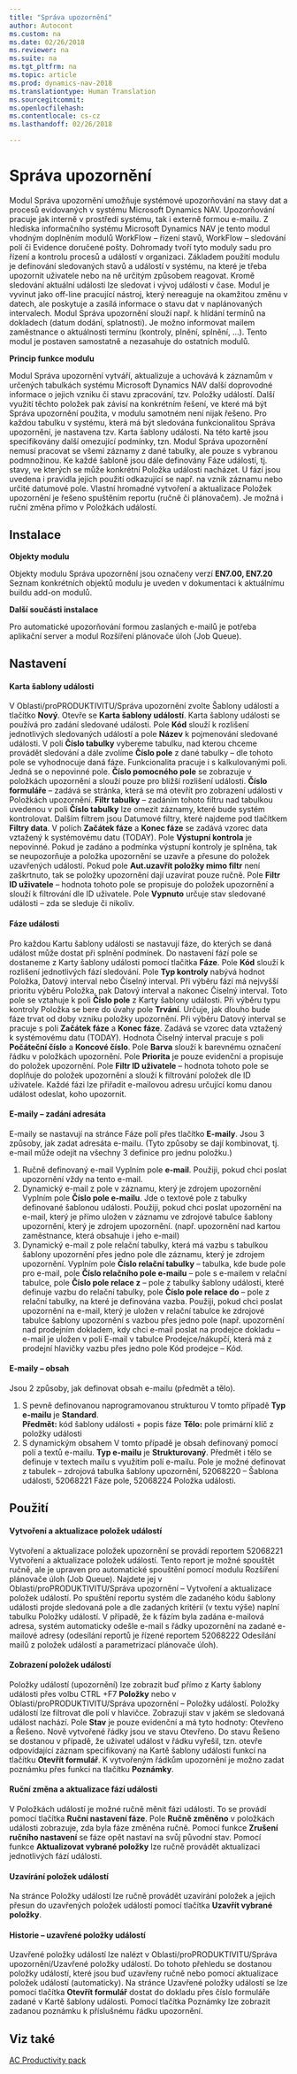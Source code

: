 ```yaml
---
title: "Správa upozornění"
author: Autocont
ms.custom: na
ms.date: 02/26/2018
ms.reviewer: na
ms.suite: na
ms.tgt_pltfrm: na
ms.topic: article
ms.prod: dynamics-nav-2018
ms.translationtype: Human Translation
ms.sourcegitcommit: 
ms.openlocfilehash: 
ms.contentlocale: cs-cz
ms.lasthandoff: 02/26/2018

---
```


# <a name="ac-pp-notifications.md"></a>Správa upozornění

Modul Správa upozornění umožňuje systémové upozorňování na stavy dat a procesů evidovaných v systému Microsoft Dynamics NAV. Upozorňování pracuje jak interně v prostředí systému, tak i externě formou e-mailu.
Z hlediska informačního systému Microsoft Dynamics NAV je tento modul vhodným doplněním modulů 
WorkFlow – řízení stavů, WorkFlow – sledování polí či Evidence doručené pošty. Dohromady tvoří tyto moduly sadu pro řízení a kontrolu procesů a událostí v organizaci.
Základem použití modulu je definování sledovaných stavů a událostí v systému, na které je třeba upozornit uživatele nebo na ně určitým způsobem reagovat. Kromě sledování aktuální události lze sledovat i vývoj události v čase. 
Modul je vyvinut jako off-line pracující nástroj, který nereaguje na okamžitou změnu v datech, ale poskytuje a zasílá informace o stavu dat v naplánovaných intervalech.
Modul Správa upozornění slouží např. k hlídání termínů na dokladech (datum dodání, splatnosti). Je možno informovat mailem zaměstnance o aktuálnosti termínu (kontroly, plnění, splnění, …). Tento modul je postaven samostatně a nezasahuje do ostatních modulů.

**Princip funkce modulu**

Modul Správa upozornění vytváří, aktualizuje a uchovává k záznamům v určených tabulkách systému Microsoft Dynamics NAV další doprovodné informace o jejich vzniku či stavu zpracování, tzv. Položky událostí. Další využití těchto položek pak závisí na konkrétním řešení, ve které má být Správa upozornění použita, v modulu samotném není nijak řešeno.
Pro každou tabulku v systému, která má být sledována funkcionalitou Správa upozornění, je nastavena tzv. Karta šablony události. Na této kartě jsou specifikovány další omezující podmínky, tzn. Modul Správa upozornění nemusí pracovat se všemi záznamy z dané tabulky, ale pouze s vybranou podmnožinou.
Ke každé šabloně jsou dále definovány Fáze událostí, tj. stavy, ve kterých se může konkrétní Položka události nacházet. U fází jsou uvedena i pravidla jejich použití odkazující se např. na vznik záznamu nebo určité datumové pole.
Vlastní hromadné vytvoření a aktualizace Položek upozornění je řešeno spuštěním reportu (ručně či plánovačem). Je možná i ruční změna přímo v Položkách událostí.

## Instalace

**Objekty modulu**

Objekty modulu Správa upozornění jsou označeny verzí **EN7.00, EN7.20**
Seznam konkrétních objektů modulu je uveden v dokumentaci k aktuálnímu buildu add-on modulů.

**Další součásti instalace**

Pro automatické upozorňování formou zaslaných e-mailů je potřeba aplikační server a modul Rozšíření plánovače úloh (Job Queue).

## Nastavení

#### Karta šablony události

V Oblasti/proPRODUKTIVITU/Správa upozornění zvolte Šablony událostí a tlačítko **Nový**. Otevře se **Karta šablony událostí**.  Karta šablony události se používá pro zadání sledované události. 
Pole **Kód** slouží k rozlišení jednotlivých sledovaných událostí a pole **Název** k pojmenování sledované události. V poli **Číslo tabulky** vybereme tabulku, nad kterou chceme provádět sledování a dále zvolíme **Číslo pole** z dané tabulky – dle tohoto pole se vyhodnocuje daná fáze. Funkcionalita pracuje i s kalkulovanými poli. Jedná se o nepovinné pole.
**Číslo pomocného pole** se zobrazuje v položkách upozornění a slouží pouze pro bližší rozlišení události.
**Číslo formuláře** – zadává se stránka, která se má otevřít pro zobrazení události v Položkách upozornění.
**Filtr tabulky** – zadáním tohoto filtru nad tabulkou uvedenou v poli **Číslo tabulky** lze omezit záznamy, které bude systém kontrolovat.
Dalším filtrem jsou Datumové filtry, které najdeme pod tlačítkem **Filtry data**.
V polích **Začátek fáze** a **Konec fáze** se zadává vzorec data vztažený k systémovému datu (TODAY).
Pole **Výstupní kontrola** je nepovinné. Pokud je zadáno a podmínka výstupní kontroly je splněna, tak se neupozorňuje a položka upozornění se uzavře a přesune do položek uzavřených událostí.
Pokud pole **Aut.uzavřít položky mimo filtr** není zaškrtnuto, tak se položky upozornění dají uzavírat pouze ručně. 
Pole **Filtr ID uživatele** – hodnota tohoto pole se propisuje do položek upozornění a slouží k filtrování dle ID uživatele. 
Pole **Vypnuto** určuje stav sledované události – zda se sleduje či nikoliv.

#### Fáze události

Pro každou Kartu šablony události se nastavují fáze, do kterých se daná událost může dostat při splnění podmínek. Do nastavení fází pole se dostaneme z Karty šablony události pomocí tlačítka **Fáze**.
Pole **Kód** slouží k rozlišení jednotlivých fází sledování.
Pole **Typ kontroly** nabývá hodnot Položka, Datový interval nebo Číselný interval. Při výběru fází má nejvyšší prioritu výběru Položka, pak Datový interval a nakonec Číselný interval. Toto pole se vztahuje k poli **Číslo pole** z Karty šablony události.
Při výběru typu kontroly Položka se bere do úvahy pole **Trvání**. Určuje, jak dlouho bude fáze trvat od doby vzniku položky upozornění.
Při výběru Datový interval se pracuje s poli **Začátek fáze** a **Konec fáze**. Zadává se vzorec data vztažený k systémovému datu (TODAY).
Hodnota Číselný interval pracuje s poli **Počáteční číslo** a **Koncové číslo**.
Pole **Barva** slouží k barevnému označení řádku v položkách upozornění.
Pole **Priorita** je pouze evidenční a propisuje do položek upozornění.
Pole **Filtr ID uživatele** – hodnota tohoto pole se doplňuje do položek upozornění a slouží k filtrování položek dle ID uživatele.
Každé fázi lze přiřadit e-mailovou adresu určující komu danou událost odeslat, koho upozornit. 

#### E-maily – zadání adresáta

E-maily se nastavují na stránce Fáze polí přes tlačítko **E-maily**. Jsou 3 způsoby, jak zadat adresáta 
e-mailu. (Tyto způsoby se dají kombinovat, tj. e-mail může odejít na všechny 3 definice pro jednu položku.)
1.	Ručně definovaný e-mail
Vyplním pole **e-mail**. Použiji, pokud chci poslat upozornění vždy na tento e-mail.
2.	Dynamický e-mail z pole v záznamu, který je zdrojem upozornění
Vyplním pole **Číslo pole e-mailu**. Jde o textové pole z tabulky definované šablonou události. Použiji, pokud chci poslat upozornění na e-mail, který je přímo uložen v záznamu ve zdrojové tabulce šablony upozornění, který je zdrojem upozornění. (např. upozornění nad kartou zaměstnance, která obsahuje i jeho e-mail)
3.	Dynamický e-mail z pole relační tabulky, která má vazbu s tabulkou šablony upozornění přes jedno pole dle záznamu, který je zdrojem upozornění. 
Vyplním pole **Číslo relační tabulky** – tabulka, kde bude pole pro e-mail, pole **Číslo relačního pole e-mailu** – pole s e-mailem v relační tabulce, pole **Číslo pole relace z** – pole z tabulky šablony události, které definuje vazbu do relační tabulky, pole **Číslo pole relace do** – pole z relační tabulky, na které je definována vazba. Použiji, pokud chci poslat upozornění na e-mail, který je uložen v relační tabulce ke zdrojové tabulce šablony upozornění s vazbou přes jedno pole (např. upozornění nad prodejním dokladem, kdy chci e-mail poslat na prodejce dokladu – e-mail je uložen v poli E-mail v tabulce Prodejce/nákupčí, která má z prodejní hlavičky vazbu přes jedno pole Kód prodejce – Kód. 

#### E-maily – obsah

Jsou 2 způsoby, jak definovat obsah e-mailu (předmět a tělo).
1.	S pevně definovanou naprogramovanou strukturou 
V tomto případě **Typ e-mailu** je **Standard**.  
**Předmět:** kód šablony události + popis fáze
**Tělo:** pole primární klíč z položky události
2.	S dynamickým obsahem 
V tomto případě je obsah definovaný pomocí polí a textů e-mailu. **Typ e-mailu** je **Strukturovaný**. Předmět i tělo se definuje v textech mailu s využitím polí e-mailu. Pole je možné definovat z tabulek – zdrojová tabulka šablony upozornění, 52068220 – Šablona události, 52068221 Fáze pole, 52068224 Položka události.

## Použití

#### Vytvoření a aktualizace položek událostí

Vytvoření a aktualizace položek upozornění se provádí reportem 52068221 Vytvoření a aktualizace položek událostí. 
Tento report je možné spouštět ručně, ale je upraven pro automatické spouštění pomocí modulu Rozšíření plánovače úloh (Job Queue).
Najdete jej v Oblasti/proPRODUKTIVITU/Správa upozornění – Vytvoření a aktualizace položek událostí.
Po spuštění reportu systém dle zadaného kódu šablony události projde sledovaná pole a dle zadaných kritérií (v textu výše) naplní tabulku Položky událostí.
V případě, že k fázím byla zadána e-mailová adresa, systém automaticky odešle e-mail s řádky upozornění na zadané e-mailové adresy (odesílání reportů je řízené reportem 52068222 Odesílání mailů z položek událostí a parametrizací plánovače úloh).

#### Zobrazení položek událostí

Položky událostí (upozornění) lze zobrazit buď přímo z Karty šablony události přes volbu CTRL +F7 **Položky** nebo v Oblasti/proPRODUKTIVITU/Správa upozornění – Položky událostí.
Položky událostí lze filtrovat dle polí v hlavičce. Zobrazují stav v jakém se sledovaná událost nachází. Pole **Stav** je pouze evidenční a má tyto hodnoty: Otevřeno a Řešeno. Nově vytvořené řádky jsou ve stavu Otevřeno. Do stavu Řešeno se dostanou v případě, že uživatel událost v řádku vyřešil, tzn. otevře odpovídající záznam specifikovaný na Kartě šablony události funkcí na tlačítku **Otevřít formulář**.
K vytvořeným řádkům upozornění je možno zadat poznámku přes funkci na tlačítku **Poznámky**.

#### Ruční změna a aktualizace fází události

V Položkách událostí je možné ručně měnit fázi události. To se provádí pomocí tlačítka **Ruční nastavení fáze**.
Pole **Ručně změněno** v položkách události zobrazuje, zda byla fáze změněna ručně.
Pomocí funkce **Zrušení ručního nastavení** se fáze opět nastaví na svůj původní stav.
Pomocí funkce **Aktualizovat vybrané položky** lze ručně provádět aktualizaci jednotlivých fází události.

#### Uzavírání položek událostí

Na stránce Položky událostí lze ručně provádět uzavírání položek a jejich přesun do uzavřených položek událostí pomocí tlačítka **Uzavřít vybrané položky**.

#### Historie – uzavřené položky událostí

Uzavřené položky událostí lze nalézt v Oblasti/proPRODUKTIVITU/Správa upozornění/Uzavřené položky událostí.
Do tohoto přehledu se dostanou položky událostí, které jsou buď uzavřeny ručně nebo pomocí aktualizace položek událostí (automaticky).
Na stránce Uzavřené položky událostí se lze pomocí tlačítka **Otevřít formulář** dostat do dokladu přes číslo formuláře zadané v Kartě šablony události.
Pomocí tlačítka Poznámky lze zobrazit zadanou poznámku k příslušnému řádku upozornění.

## <a name="see-also"></a>Viz také  
[AC Productivity pack](ac-pp-productivity-pack.md)  
